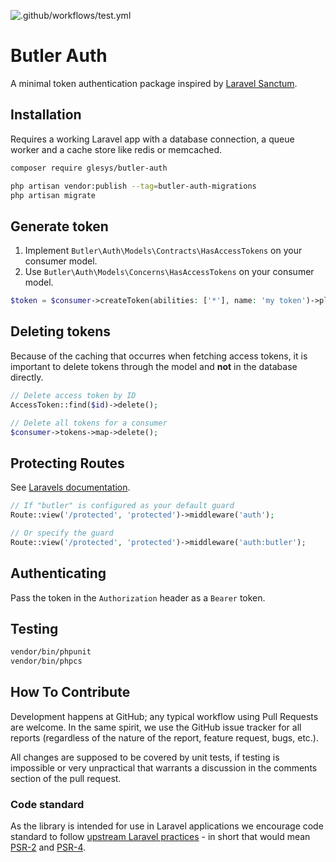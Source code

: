 ![.github/workflows/test.yml](https://github.com/glesys/butler-auth/workflows/.github/workflows/test.yml/badge.svg)


# Butler Auth

A minimal token authentication package inspired by [Laravel Sanctum](https://laravel.com/docs/8.x/sanctum).

## Installation

Requires a working Laravel app with a database connection, a queue worker and a cache store like redis or memcached.

```sh
composer require glesys/butler-auth

php artisan vendor:publish --tag=butler-auth-migrations
php artisan migrate
```

## Generate token

1. Implement `Butler\Auth\Models\Contracts\HasAccessTokens` on your consumer model.
2. Use `Butler\Auth\Models\Concerns\HasAccessTokens` on your consumer model.

```php
$token = $consumer->createToken(abilities: ['*'], name: 'my token')->plainTextToken;
```

## Deleting tokens

Because of the caching that occurres when fetching access tokens, it is important
to delete tokens through the model and **not** in the database directly.

```php
// Delete access token by ID
AccessToken::find($id)->delete();

// Delete all tokens for a consumer
$consumer->tokens->map->delete();
```

## Protecting Routes

See [Laravels documentation](https://laravel.com/docs/8.x/authentication#protecting-routes).

```php
// If "butler" is configured as your default guard
Route::view('/protected', 'protected')->middleware('auth');

// Or specify the guard
Route::view('/protected', 'protected')->middleware('auth:butler');
```

## Authenticating

Pass the token in the `Authorization` header as a `Bearer` token.

## Testing

```sh
vendor/bin/phpunit
vendor/bin/phpcs
```

## How To Contribute

Development happens at GitHub; any typical workflow using Pull Requests are welcome. In the same spirit, we use the GitHub issue tracker for all reports (regardless of the nature of the report, feature request, bugs, etc.).

All changes are supposed to be covered by unit tests, if testing is impossible or very unpractical that warrants a discussion in the comments section of the pull request.

### Code standard

As the library is intended for use in Laravel applications we encourage code standard to follow [upstream Laravel practices](https://laravel.com/docs/master/contributions#coding-style) - in short that would mean [PSR-2](https://github.com/php-fig/fig-standards/blob/master/accepted/PSR-2-coding-style-guide.md) and [PSR-4](https://github.com/php-fig/fig-standards/blob/master/accepted/PSR-4-autoloader.md).
